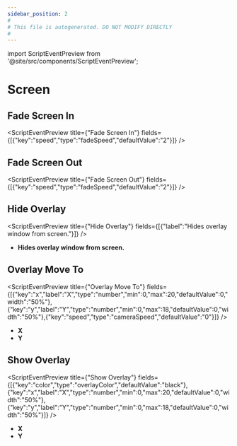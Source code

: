 ```yaml
---
sidebar_position: 2
#
# This file is autogenerated. DO NOT MODIFY DIRECTLY
#
---
```


import ScriptEventPreview from '@site/src/components/ScriptEventPreview';

# Screen

## Fade Screen In
<ScriptEventPreview title={"Fade Screen In"} fields={[{"key":"speed","type":"fadeSpeed","defaultValue":"2"}]} />


## Fade Screen Out
<ScriptEventPreview title={"Fade Screen Out"} fields={[{"key":"speed","type":"fadeSpeed","defaultValue":"2"}]} />


## Hide Overlay
<ScriptEventPreview title={"Hide Overlay"} fields={[{"label":"Hides overlay window from screen."}]} />

- **Hides overlay window from screen.**  

## Overlay Move To
<ScriptEventPreview title={"Overlay Move To"} fields={[{"key":"x","label":"X","type":"number","min":0,"max":20,"defaultValue":0,"width":"50%"},{"key":"y","label":"Y","type":"number","min":0,"max":18,"defaultValue":0,"width":"50%"},{"key":"speed","type":"cameraSpeed","defaultValue":"0"}]} />

- **X**  
- **Y**  

## Show Overlay
<ScriptEventPreview title={"Show Overlay"} fields={[{"key":"color","type":"overlayColor","defaultValue":"black"},{"key":"x","label":"X","type":"number","min":0,"max":20,"defaultValue":0,"width":"50%"},{"key":"y","label":"Y","type":"number","min":0,"max":18,"defaultValue":0,"width":"50%"}]} />

- **X**  
- **Y**  

